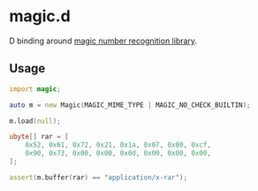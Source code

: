 # magic.d

D binding around [magic number recognition library](http://www.darwinsys.com/file/ "libmagic").

## Usage
``` d
import magic;

auto m = new Magic(MAGIC_MIME_TYPE | MAGIC_NO_CHECK_BUILTIN);

m.load(null);

ubyte[] rar = [
	0x52, 0x61, 0x72, 0x21, 0x1a, 0x07, 0x00, 0xcf,
	0x90, 0x73, 0x00, 0x00, 0x0d, 0x00, 0x00, 0x00,
];

assert(m.buffer(rar) == "application/x-rar");
```

